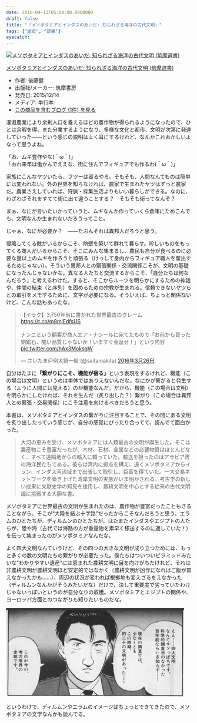 ```yaml
---
date: 2016-04-13T05:00:00.0000000
draft: false
title: "『メソポタミアとインダスのあいだ: 知られざる海洋の古代文明』"
tags: ["歴史", "読書"]
eyecatch: 
---
```

<p><div class="hatena-asin-detail"><a href="http://www.amazon.co.jp/exec/obidos/ASIN/4480016325/bestylesnet-22/"><img src="http://ecx.images-amazon.com/images/I/41oLSB%2BWs6L._SL160_.jpg" class="hatena-asin-detail-image" alt="メソポタミアとインダスのあいだ: 知られざる海洋の古代文明 (筑摩選書)" title="メソポタミアとインダスのあいだ: 知られざる海洋の古代文明 (筑摩選書)"></a><div class="hatena-asin-detail-info"><p class="hatena-asin-detail-title"><a href="http://www.amazon.co.jp/exec/obidos/ASIN/4480016325/bestylesnet-22/">メソポタミアとインダスのあいだ: 知られざる海洋の古代文明 (筑摩選書)</a></p><ul><li><span class="hatena-asin-detail-label">作者:</span> 後藤健</li><li><span class="hatena-asin-detail-label">出版社/メーカー:</span> 筑摩書房</li><li><span class="hatena-asin-detail-label">発売日:</span> 2015/12/14</li><li><span class="hatena-asin-detail-label">メディア:</span> 単行本</li><li><a href="http://d.hatena.ne.jp/asin/4480016325/bestylesnet-22" target="_blank">この商品を含むブログ (1件) を見る</a></li></ul></div><div class="hatena-asin-detail-foot"></div></div></p><p>灌漑農業により余剰人口を養えるほどの農作物が得られるようになったので、ひとは余暇を得、また分業するようになり、多様な文化と都市、文明が次第に発達していった――という感じの説明はよく耳にするけれど、なんかこれおかしいよなって思うよね。</p><p>「お、ムギ豊作やな(＾ω＾)」<br />
「おれ来年は働かんでええな、街に住んでフィギュアでも作るわ(＾ω＾)」</p><p>家族にこんなヤツいたら、フツーは殴るやろ。そもそも、人間なんてものは簡単には変われない。外の世界を知らなければ、農家で生まれたヤツはずっと農家だ。農業さえしていれば、狩猟・採集生活よりもいい暮らしができる。なのに、わざわざそれをすてて街に出て違うことする？　そもそも街ってなんぞ？</p><p>まぁ、なにが言いたいかっていうと、ムギなんか作っていくら倉庫にためこんでも、文明なんか生まれないだろうってこと。</p><p>じゃぁ、なにが必要か？　――たぶんそれは異邦人だろうと思う。</p><p>侵略してくる敵がいるからこそ、防壁を築いて群れて暮らす。珍しいものをもってくる商人がいるからこそ、そこにみんな集まるし、農民も自分が食べるのに必要な量以上のムギを作ろうと頑張る（けっして身内からフィギュア職人を輩出するためじゃない）。そういう異邦人との緊張関係・交流関係こそが、文明の基礎になったんじゃないかな。異なる人たちと交流するからこそ、「自分たちは何なんだろう」と考えるわけだ。すると、そこからルーツを明らかにするための神話や、仲間の結束（と序列）を固めるための宗教が生まれる。信頼できないヤツらとの取引をメモするために、文字が必要になる。そういえば、ちょっと関係ないけど、こんな話もあったな。</p><p><blockquote class="twitter-tweet" data-lang="ja"><p lang="ja" dir="ltr">【イラク】3,750年前に書かれた世界最古のクレーム<a href="https://t.co/m8mlEdfsUS">https://t.co/m8mlEdfsUS</a><br><br>ナンニという顧客が商人エア・ナシールに宛てたもので「お前から買った銅鉱石、酷い品質じゃないか！いますぐ金返せ！」という内容 <a href="https://t.co/hAx3MoksgW">pic.twitter.com/hAx3MoksgW</a></p>&mdash; さいたま＠例大祭一般 (@saitamakita) <a href="https://twitter.com/saitamakita/status/713566647177519105">2016年3月26日</a></blockquote><script async src="//platform.twitter.com/widgets.js" charset="utf-8"></script></p><p>自分はたまに<b>「繋がりにこそ、機能が宿る」</b>という表現をするけれど、機能（この場合は文明）というのは単体ではありえないんだな。なにかが繋がると発生する（ように人間には見える）のが機能なんだ。だから、機能（この場合は文明）を明らかにしたければ、それを生んだ（炙り出した？）繋がり（この場合は異邦人との緊張・交易関係）にこそ注意を向けるべきだろうと思う。</p><p>本書は、メソポタミアとインダスの繋がりに注目することで、その間にある文明を炙り出したっていう感じが、自分の感覚にぴったり合ってて、読んでて面白かった。</p>

<blockquote>
<p>大河の恵みを受け、メソポタミアには人類最古の文明が誕生した。そこは農産物こそ豊富だったが、木材、石材、金属などの必要物資はほとんどなく、すべて遠隔地からの輸入に頼っていた。輸送を担ったのはアラビア湾の海洋民たちである。彼らは湾内に拠点を構え、遠くメソポタミアからイラン、インダス河流域まで出張して取引し、巨富を得ていた。一大交易ネットワークを築き上げた湾岸文明の実態がいま明かされる。考古学の新しい成果に文献史学の知見を援用し、農耕文明を中心とする従来の古代文明論に挑戦する大胆な書。</p>

</blockquote>
<p>メソポタミアに世界最古の文明が生まれたのは、農作物が豊富だったこともさることながら、そこが“大陸を結ぶ十字路”だったからこそなんだろうと思う。エラムのひとたちが、ディルムンのひとたちが、はたまたインダスやエジプトの人たちが、陸や海（古代では海路の方が重量物を素早く移送するのに適していた！）を伝って集まったのがメソポタミアなんだな。</p><p>よく四大文明なんていうけど、その四つの大きな文明が成り立つためには、もっと多くの数の文明たちの繋がりが必要だった。僕たちはついついピラミッドみたいな“わかりやすい遺産”には恵まれた農耕文明に目を向けがちだけれど、それは非農耕文明が農耕文明ほど安定的ではなかく（農耕文明が凶作になればご飯が買えなかったかも……）、周辺の状況が変われば根拠地も変えざるをえなかった（ディルムンなんかがそうみたいだな）だけで、決して重要度で劣っていたわけじゃないっぽいというのが自分なりの収穫。メソポタミアとエジプトの関係や、ヨーロッパ方面とのつながりも知りたいものだな。</p><p><span itemscope itemtype="http://schema.org/Photograph"><img src="20160412172632.jpg" alt="f:id:daruyanagi:20160412172632j:plain" title="f:id:daruyanagi:20160412172632j:plain" class="hatena-fotolife" itemprop="image"></span></p><p>というわけで、ディルムンやエラムのイメージはちょっとできてきたので、メソポタミアの文学なんかも読んでる。</p>
